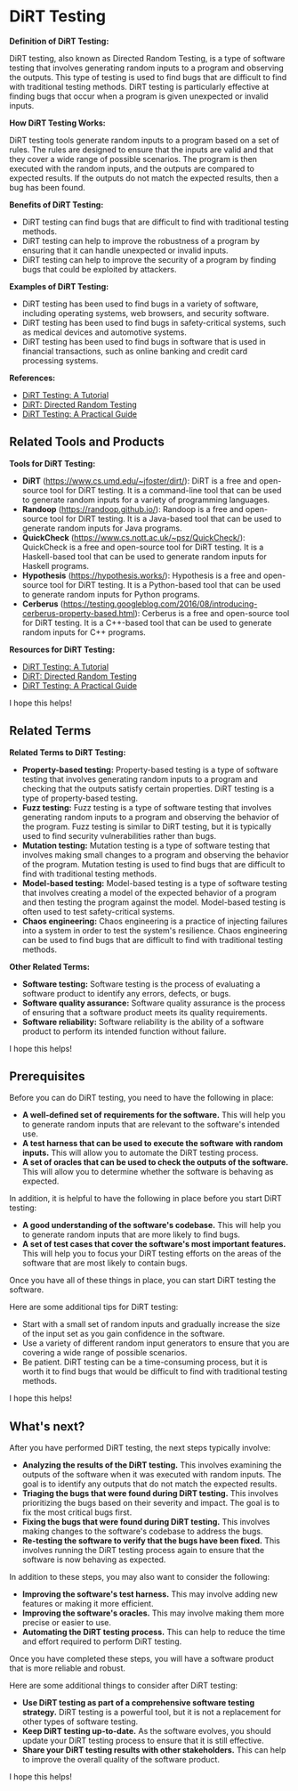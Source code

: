 # DiRT Testing

**Definition of DiRT Testing:**

DiRT testing, also known as Directed Random Testing, is a type of software testing that involves generating random inputs to a program and observing the outputs. This type of testing is used to find bugs that are difficult to find with traditional testing methods. DiRT testing is particularly effective at finding bugs that occur when a program is given unexpected or invalid inputs.

**How DiRT Testing Works:**

DiRT testing tools generate random inputs to a program based on a set of rules. The rules are designed to ensure that the inputs are valid and that they cover a wide range of possible scenarios. The program is then executed with the random inputs, and the outputs are compared to expected results. If the outputs do not match the expected results, then a bug has been found.

**Benefits of DiRT Testing:**

* DiRT testing can find bugs that are difficult to find with traditional testing methods.
* DiRT testing can help to improve the robustness of a program by ensuring that it can handle unexpected or invalid inputs.
* DiRT testing can help to improve the security of a program by finding bugs that could be exploited by attackers.

**Examples of DiRT Testing:**

* DiRT testing has been used to find bugs in a variety of software, including operating systems, web browsers, and security software.
* DiRT testing has been used to find bugs in safety-critical systems, such as medical devices and automotive systems.
* DiRT testing has been used to find bugs in software that is used in financial transactions, such as online banking and credit card processing systems.

**References:**

* [DiRT Testing: A Tutorial](https://www.cs.umd.edu/~jfoster/dirt/tutorial.html)
* [DiRT: Directed Random Testing](https://en.wikipedia.org/wiki/DiRT_(software_testing))
* [DiRT Testing: A Practical Guide](https://blog.regehr.org/archives/100)

## Related Tools and Products

**Tools for DiRT Testing:**

* **DiRT** (https://www.cs.umd.edu/~jfoster/dirt/): DiRT is a free and open-source tool for DiRT testing. It is a command-line tool that can be used to generate random inputs for a variety of programming languages.
* **Randoop** (https://randoop.github.io/): Randoop is a free and open-source tool for DiRT testing. It is a Java-based tool that can be used to generate random inputs for Java programs.
* **QuickCheck** (https://www.cs.nott.ac.uk/~psz/QuickCheck/): QuickCheck is a free and open-source tool for DiRT testing. It is a Haskell-based tool that can be used to generate random inputs for Haskell programs.
* **Hypothesis** (https://hypothesis.works/): Hypothesis is a free and open-source tool for DiRT testing. It is a Python-based tool that can be used to generate random inputs for Python programs.
* **Cerberus** (https://testing.googleblog.com/2016/08/introducing-cerberus-property-based.html): Cerberus is a free and open-source tool for DiRT testing. It is a C++-based tool that can be used to generate random inputs for C++ programs.

**Resources for DiRT Testing:**

* [DiRT Testing: A Tutorial](https://www.cs.umd.edu/~jfoster/dirt/tutorial.html)
* [DiRT: Directed Random Testing](https://en.wikipedia.org/wiki/DiRT_(software_testing))
* [DiRT Testing: A Practical Guide](https://blog.regehr.org/archives/100)

I hope this helps!

## Related Terms

**Related Terms to DiRT Testing:**

* **Property-based testing:** Property-based testing is a type of software testing that involves generating random inputs to a program and checking that the outputs satisfy certain properties. DiRT testing is a type of property-based testing.
* **Fuzz testing:** Fuzz testing is a type of software testing that involves generating random inputs to a program and observing the behavior of the program. Fuzz testing is similar to DiRT testing, but it is typically used to find security vulnerabilities rather than bugs.
* **Mutation testing:** Mutation testing is a type of software testing that involves making small changes to a program and observing the behavior of the program. Mutation testing is used to find bugs that are difficult to find with traditional testing methods.
* **Model-based testing:** Model-based testing is a type of software testing that involves creating a model of the expected behavior of a program and then testing the program against the model. Model-based testing is often used to test safety-critical systems.
* **Chaos engineering:** Chaos engineering is a practice of injecting failures into a system in order to test the system's resilience. Chaos engineering can be used to find bugs that are difficult to find with traditional testing methods.

**Other Related Terms:**

* **Software testing:** Software testing is the process of evaluating a software product to identify any errors, defects, or bugs.
* **Software quality assurance:** Software quality assurance is the process of ensuring that a software product meets its quality requirements.
* **Software reliability:** Software reliability is the ability of a software product to perform its intended function without failure.

I hope this helps!

## Prerequisites

Before you can do DiRT testing, you need to have the following in place:

* **A well-defined set of requirements for the software.** This will help you to generate random inputs that are relevant to the software's intended use.
* **A test harness that can be used to execute the software with random inputs.** This will allow you to automate the DiRT testing process.
* **A set of oracles that can be used to check the outputs of the software.** This will allow you to determine whether the software is behaving as expected.

In addition, it is helpful to have the following in place before you start DiRT testing:

* **A good understanding of the software's codebase.** This will help you to generate random inputs that are more likely to find bugs.
* **A set of test cases that cover the software's most important features.** This will help you to focus your DiRT testing efforts on the areas of the software that are most likely to contain bugs.

Once you have all of these things in place, you can start DiRT testing the software.

Here are some additional tips for DiRT testing:

* Start with a small set of random inputs and gradually increase the size of the input set as you gain confidence in the software.
* Use a variety of different random input generators to ensure that you are covering a wide range of possible scenarios.
* Be patient. DiRT testing can be a time-consuming process, but it is worth it to find bugs that would be difficult to find with traditional testing methods.

I hope this helps!

## What's next?

After you have performed DiRT testing, the next steps typically involve:

* **Analyzing the results of the DiRT testing.** This involves examining the outputs of the software when it was executed with random inputs. The goal is to identify any outputs that do not match the expected results.
* **Triaging the bugs that were found during DiRT testing.** This involves prioritizing the bugs based on their severity and impact. The goal is to fix the most critical bugs first.
* **Fixing the bugs that were found during DiRT testing.** This involves making changes to the software's codebase to address the bugs.
* **Re-testing the software to verify that the bugs have been fixed.** This involves running the DiRT testing process again to ensure that the software is now behaving as expected.

In addition to these steps, you may also want to consider the following:

* **Improving the software's test harness.** This may involve adding new features or making it more efficient.
* **Improving the software's oracles.** This may involve making them more precise or easier to use.
* **Automating the DiRT testing process.** This can help to reduce the time and effort required to perform DiRT testing.

Once you have completed these steps, you will have a software product that is more reliable and robust.

Here are some additional things to consider after DiRT testing:

* **Use DiRT testing as part of a comprehensive software testing strategy.** DiRT testing is a powerful tool, but it is not a replacement for other types of software testing.
* **Keep DiRT testing up-to-date.** As the software evolves, you should update your DiRT testing process to ensure that it is still effective.
* **Share your DiRT testing results with other stakeholders.** This can help to improve the overall quality of the software product.

I hope this helps!